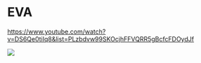 # EVA
https://www.youtube.com/watch?v=DS6Qe0tiIq8&list=PLzbdvw99SKOcjhFFVQRR5gBcfcFDOydJf


![](Ferrari.gif)
